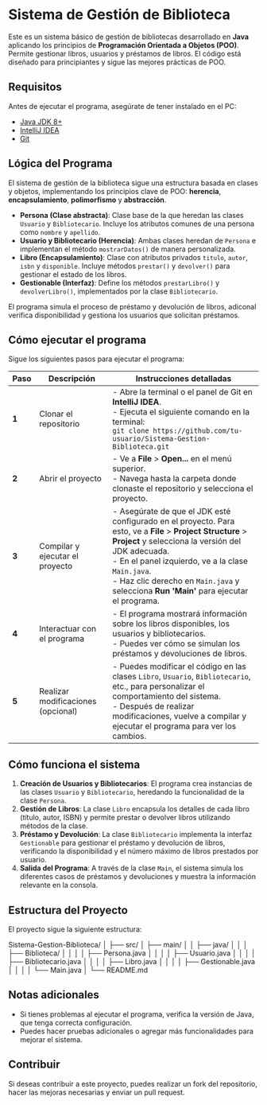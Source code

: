 # Sistema de Gestión de Biblioteca

Este es un sistema básico de gestión de bibliotecas desarrollado en **Java** aplicando los principios de **Programación Orientada a Objetos (POO)**. Permite gestionar libros, usuarios y préstamos de libros. El código está diseñado para principiantes y sigue las mejores prácticas de POO.

## Requisitos

Antes de ejecutar el programa, asegúrate de tener instalado en el PC:

- [Java JDK 8+](https://www.oracle.com/java/technologies/javase-downloads.html)
- [IntelliJ IDEA](https://www.jetbrains.com/idea/)
- [Git](https://git-scm.com/)

## Lógica del Programa

El sistema de gestión de la biblioteca sigue una estructura basada en clases y objetos, implementando los principios clave de POO: **herencia**, **encapsulamiento**, **polimorfismo** y **abstracción**.

- **Persona (Clase abstracta)**: Clase base de la que heredan las clases `Usuario` y `Bibliotecario`. Incluye los atributos comunes de una persona como `nombre` y `apellido`.
- **Usuario y Bibliotecario (Herencia)**: Ambas clases heredan de `Persona` e implementan el método `mostrarDatos()` de manera personalizada.
- **Libro (Encapsulamiento)**: Clase con atributos privados `titulo`, `autor`, `isbn` y `disponible`. Incluye métodos `prestar()` y `devolver()` para gestionar el estado de los libros.
- **Gestionable (Interfaz)**: Define los métodos `prestarLibro()` y `devolverLibro()`, implementados por la clase `Bibliotecario`.

El programa simula el proceso de préstamo y devolución de libros, adiconal verifica disponibilidad y gestiona los usuarios que solicitan préstamos.

## Cómo ejecutar el programa

Sigue los siguientes pasos para ejecutar el programa:

| Paso | Descripción | Instrucciones detalladas |
|------|-------------|--------------------------|
| **1** | Clonar el repositorio | - Abre la terminal o el panel de Git en **IntelliJ IDEA**. <br> - Ejecuta el siguiente comando en la terminal: <br> `git clone https://github.com/tu-usuario/Sistema-Gestion-Biblioteca.git` |
| **2** | Abrir el proyecto | - Ve a **File** > **Open...** en el menú superior. <br> - Navega hasta la carpeta donde clonaste el repositorio y selecciona el proyecto. <br>  |
| **3** | Compilar y ejecutar el proyecto | - Asegúrate de que el JDK esté configurado en el proyecto. Para esto, ve a **File** > **Project Structure** > **Project** y selecciona la versión del JDK adecuada. <br> - En el panel izquierdo, ve a la clase `Main.java`. <br> - Haz clic derecho en `Main.java` y selecciona **Run 'Main'** para ejecutar el programa. |
| **4** | Interactuar con el programa | - El programa mostrará información sobre los libros disponibles, los usuarios y bibliotecarios. <br> - Puedes ver cómo se simulan los préstamos y devoluciones de libros. |
| **5** | Realizar modificaciones (opcional) | - Puedes modificar el código en las clases `Libro`, `Usuario`, `Bibliotecario`, etc., para personalizar el comportamiento del sistema. <br> - Después de realizar modificaciones, vuelve a compilar y ejecutar el programa para ver los cambios. |

## Cómo funciona el sistema

1. **Creación de Usuarios y Bibliotecarios**: El programa crea instancias de las clases `Usuario` y `Bibliotecario`, heredando la funcionalidad de la clase `Persona`.
2. **Gestión de Libros**: La clase `Libro` encapsula los detalles de cada libro (título, autor, ISBN) y permite prestar o devolver libros utilizando métodos de la clase.
3. **Préstamo y Devolución**: La clase `Bibliotecario` implementa la interfaz `Gestionable` para gestionar el préstamo y devolución de libros, verificando la disponibilidad y el número máximo de libros prestados por usuario.
4. **Salida del Programa**: A través de la clase `Main`, el sistema simula los diferentes casos de préstamos y devoluciones y muestra la información relevante en la consola.

## Estructura del Proyecto

El proyecto sigue la siguiente estructura:

Sistema-Gestion-Biblioteca/ │ ├── src/ │ ├── main/ │ │ ├── java/ │ │ │ ├── Biblioteca/ │ │ │ │ ├── Persona.java │ │ │ │ ├── Usuario.java │ │ │ │ ├── Bibliotecario.java │ │ │ │ ├── Libro.java │ │ │ │ ├── Gestionable.java │ │ │ │ └── Main.java │ └── README.md

## Notas adicionales

- Si tienes problemas al ejecutar el programa, verifica la versión de Java, que tenga correcta configuración.
- Puedes hacer pruebas adicionales o agregar más funcionalidades para mejorar el sistema.

## Contribuir

Si deseas contribuir a este proyecto, puedes realizar un fork del repositorio, hacer las mejoras necesarias y enviar un pull request. 

